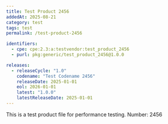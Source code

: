 ```yaml
---
title: Test Product 2456
addedAt: 2025-08-21
category: test
tags: test
permalink: /test-product-2456

identifiers:
  - cpe: cpe:2.3:a:testvendor:test_product_2456
  - purl: pkg:generic/test_product_2456@1.0.0

releases:
  - releaseCycle: "1.0"
    codename: "Test Codename 2456"
    releaseDate: 2025-01-01
    eol: 2026-01-01
    latest: "1.0.0"
    latestReleaseDate: 2025-01-01
---
```


This is a test product file for performance testing. Number: 2456

